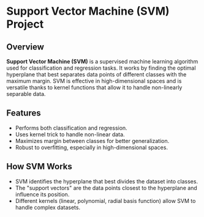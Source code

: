 # Support Vector Machine (SVM) Project

## Overview

**Support Vector Machine (SVM)** is a supervised machine learning algorithm used for classification and regression tasks. It works by finding the optimal hyperplane that best separates data points of different classes with the maximum margin. SVM is effective in high-dimensional spaces and is versatile thanks to kernel functions that allow it to handle non-linearly separable data.

## Features
- Performs both classification and regression.
- Uses kernel trick to handle non-linear data.
- Maximizes margin between classes for better generalization.
- Robust to overfitting, especially in high-dimensional spaces.

## How SVM Works
- SVM identifies the hyperplane that best divides the dataset into classes.
- The "support vectors" are the data points closest to the hyperplane and influence its position.
- Different kernels (linear, polynomial, radial basis function) allow SVM to handle complex datasets.
